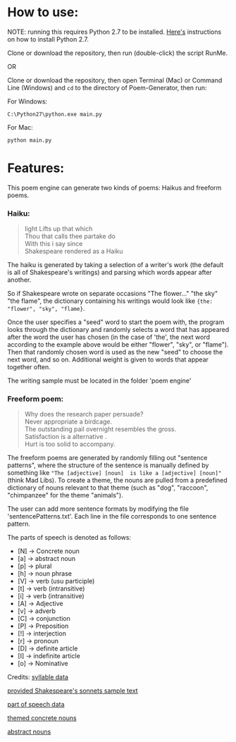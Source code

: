 # How to use:
NOTE: running this requires Python 2.7 to be installed. [Here's](https://www.python.org/downloads/release/python-2711/) instructions on how to install Python 2.7.

Clone or download the repository, then run (double-click) the script RunMe.

OR

Clone or download the repository, then open Terminal (Mac) or Command Line (Windows) and `cd` to the directory of Poem-Generator, then run:

For Windows:

    C:\Python27\python.exe main.py
    
For Mac:

    python main.py

# Features:
This poem engine can generate two kinds of poems: Haikus and freeform poems.
### Haiku: 


> light Lifts up that which  
Thou that calls thee partake do  
With this i say since  
Shakespeare rendered as a Haiku

The haiku is generated by taking a selection of a writer's work (the default is all of Shakespeare's writings) and parsing which words appear after another. 

So if Shakespeare wrote on separate occasions "The flower..." "the sky" "the flame", the dictionary containing his writings would look like `{the: "flower", "sky", "flame}`.

Once the user specifies a "seed" word to start the poem with, the program looks through the dictionary and randomly selects a word that has appeared after the word the user has chosen (in the case of 'the', the next word according to the example above would be either "flower", "sky", or "flame"). Then that randomly chosen word is used as the new "seed" to choose the next word, and so on. Additional weight is given to words that appear together often.

The writing sample must be located in the folder 'poem engine'

### Freeform poem: 
> Why does the research paper persuade?  
Never appropriate a birdcage.  
The outstanding pail overnight resembles the gross.  
Satisfaction is a alternative .  
Hurt is too solid to accompany.

The freeform poems are generated by randomly filling out "sentence patterns", where the structure of the sentence is manually defined by something like `"The [adjective] [noun]  is like a [adjective] [noun]"` (think Mad Libs). To create a theme, the nouns are pulled from a predefined dictionary of nouns relevant to that theme (such as "dog", "raccoon", "chimpanzee" for the theme "animals").

The user can add more sentence formats by modifying the file 'sentencePatterns.txt'. Each line in the file corresponds to one sentence pattern. 

The parts of speech is denoted as follows: 
* [N] -> Concrete noun
* [a] -> abstract noun
* [p] -> plural
* [h]  -> noun phrase
* [V] -> verb (usu participle)
* [t] -> verb (intransitive)
* [i] -> verb (intransitive)
* [A] -> Adjective
* [v] -> adverb
* [C] -> conjunction
* [P] -> Preposition
* [!] -> interjection
* [r] -> pronoun
* [D] -> definite article
* [I] -> indefinite article
* [o] -> Nominative

Credits:
[syllable data](http://www.speech.cs.cmu.edu/cgi-bin/cmudict)

[provided Shakespeare's sonnets sample text](http://www.shakespeares-sonnets.com/all.php)

[part of speech data](http://icon.shef.ac.uk/Moby/mpos.html)

[themed concrete nouns](http://www.writing.com/main/view_item/item_id/1757079-Concrete-Nouns-List)

[abstract nouns](http://examples.yourdictionary.com/examples-of-abstract-nouns.html)

	
